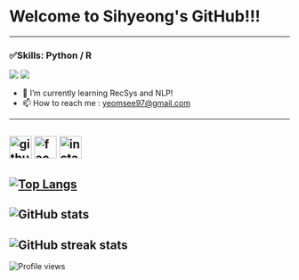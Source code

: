 # Welcome to Sihyeong's GitHub!!!
---
### ✅Skills: Python / R
<img src="https://img.shields.io/badge/Python-3776AB?style=flat&logo=Python&logoColor=white"/>
<img src="https://img.shields.io/badge/R-276DC3?style=flat&logo=R&logoColor=white"/>

- 🌱 I’m currently learning RecSys and NLP!
- 📫 How to reach me : yeomsee97@gmail.com

---
[<img src='https://cdn.jsdelivr.net/npm/simple-icons@3.0.1/icons/github.svg' alt='github' height='40'>](https://github.com/yeomsee)  [<img src='https://cdn.jsdelivr.net/npm/simple-icons@3.0.1/icons/facebook.svg' alt='facebook' height='40'>](https://www.facebook.com/염시형)  [<img src='https://cdn.jsdelivr.net/npm/simple-icons@3.0.1/icons/instagram.svg' alt='instagram' height='40'>](https://www.instagram.com/yeom.__.see/)  
---
[![Top Langs](https://github-readme-stats.vercel.app/api/top-langs/?username=yeomsee)](https://github.com/anuraghazra/github-readme-stats)
---
![GitHub stats](https://github-readme-stats.vercel.app/api?username=yeomsee&show_icons=true)  
---
![GitHub streak stats](https://streak-stats.demolab.com/?user=yeomsee)  
---
 
![Profile views](https://gpvc.arturio.dev/yeomsee)
